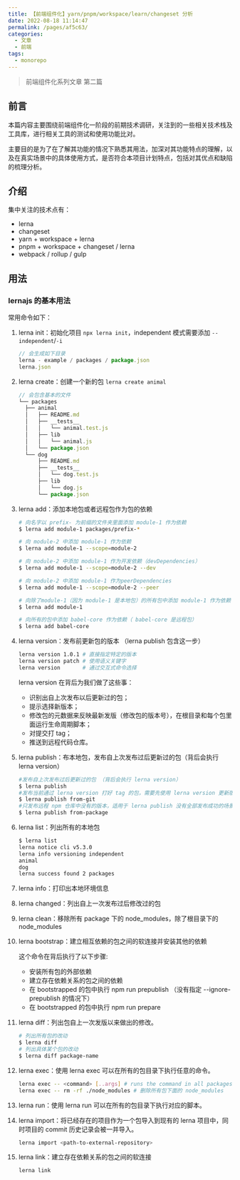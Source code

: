 ```yaml
---
title: 【前端组件化】yarn/pnpm/workspace/learn/changeset 分析
date: 2022-08-18 11:14:47
permalink: /pages/af5c63/
categories:
  - 文章
  - 前端
tags:
  - monorepo
---
```


> 前端组件化系列文章 第二篇

## 前言

本篇内容主要围绕前端组件化一阶段的前期技术调研，关注到的一些相关技术栈及工具库，进行相关工具的测试和使用功能比对。

主要目的是为了在了解其功能的情况下熟悉其用法，加深对其功能特点的理解，以及在真实场景中的具体使用方式，是否符合本项目计划特点，包括对其优点和缺陷的梳理分析。

<!-- more -->

## 介绍

集中关注的技术点有：

- lerna
- changeset
- yarn + workspace + lerna
- pnpm + workspace + changeset / lerna
- webpack / rollup / gulp

## 用法

### lernajs 的基本用法

常用命令如下：

1. lerna init：初始化项目 `npx lerna init`，independent 模式需要添加 `--independent`/`-i`

   ```js
   // 会生成如下目录
   lerna - example / packages / package.json
   lerna.json
   ```

2. lerna create：创建一个新的包 `lerna create animal`

   ```js
   // 会包含基本的文件
   └── packages
     ├── animal
     │   ├── README.md
     │   ├── __tests__
     │   │   └── animal.test.js
     │   ├── lib
     │   │   └── animal.js
     │   └── package.json
     └── dog
         ├── README.md
         ├── __tests__
         │   └── dog.test.js
         ├── lib
         │   └── dog.js
         └── package.json
   ```

3. lerna add：添加本地包或者远程包作为包的依赖

   ```sh
   # 向名字以 prefix- 为前缀的文件夹里面添加 module-1 作为依赖
   $ lerna add module-1 packages/prefix-*

   # 向 module-2 中添加 module-1 作为依赖
   $ lerna add module-1 --scope=module-2

   # 向 module-2 中添加 module-1 作为开发依赖（devDependencies）
   $ lerna add module-1 --scope=module-2 --dev

   # 向 module-2 中添加 module-1 作为peerDependencies
   $ lerna add module-1 --scope=module-2 --peer

   # 向除了module-1（因为 module-1 是本地包）的所有包中添加 module-1 作为依赖
   $ lerna add module-1

   # 向所有的包中添加 babel-core 作为依赖（ babel-core 是远程包）
   $ lerna add babel-core
   ```

4. lerna version：发布前更新包的版本 （lerna publish 包含这一步）

   ```sh
   lerna version 1.0.1 # 直接指定特定的版本
   lerna version patch # 使用语义关键字
   lerna version       # 通过交互式命令选择
   ```

   lerna version 在背后为我们做了这些事：

   - 识别出自上次发布以后更新过的包；
   - 提示选择新版本；
   - 修改包的元数据来反映最新发版（修改包的版本号），在根目录和每个包里面运行生命周期脚本；
   - 对提交打 tag；
   - 推送到远程代码仓库。

5. lerna publish：布本地包，发布自上次发布过后更新过的包（背后会执行 lerna version）

   ```sh
   #发布自上次发布过后更新过的包 （背后会执行 lerna version）
   $ lerna publish
   #发布当前通过 lerna version 打好 tag 的包，需要先使用 lerna version 更新版本
   $ lerna publish from-git
   #只发布远程 npm 仓库中没有的版本，适用于 lerna publish 没有全部发布成功的场景。
   $ lerna publish from-package
   ```

6. lerna list：列出所有的本地包

   ```sh
   $ lerna list
   lerna notice cli v5.3.0
   lerna info versioning independent
   animal
   dog
   lerna success found 2 packages
   ```

7. lerna info：打印出本地环境信息

8. lerna changed：列出自上一次发布过后修改过的包

9. lerna clean：移除所有 package 下的 node_modules，除了根目录下的 node_modules

10. lerna bootstrap：建立相互依赖的包之间的软连接并安装其他的依赖

    这个命令在背后执行了以下步骤:

    - 安装所有包的外部依赖
    - 建立存在依赖关系的包之间的依赖
    - 在 bootstrapped 的包中执行 npm run prepublish （没有指定 --ignore-prepublish 的情况下）
    - 在 bootstrapped 的包中执行 npm run prepare

11. lerna diff：列出包自上一次发版以来做出的修改。

    ```sh
    # 列出所有包的改动
    $ lerna diff
    # 列出具体某个包的改动
    $ lerna diff package-name
    ```

12. lerna exec：使用 lerna exec 可以在所有的包目录下执行任意的命令。

    ```sh
    lerna exec -- <command> [..args] # runs the command in all packages
    lerna exec -- rm -rf ./node_modules # 删除所有包下面的 node_modules
    ```

13. lerna run：使用 lerna run 可以在所有的包目录下执行对应的脚本。

14. lerna import：将已经存在的项目作为一个包导入到现有的 lerna 项目中，同时项目的 commit 历史记录会被一并导入。

    ```sh
    lerna import <path-to-external-repository>
    ```

15. lerna link：建立存在依赖关系的包之间的软连接

    ```sh
    lerna link
    ```
